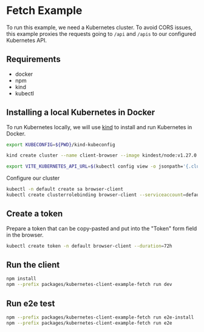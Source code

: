 # Fetch Example

To run this example, we need a Kubernetes cluster.
To avoid CORS issues, this example proxies the requests going to `/api` and `/apis` to our configured Kubernetes API.

## Requirements

- docker
- npm
- kind
- kubectl

## Installing a local Kubernetes in Docker

To run Kubernetes locally, we will use [kind](https://kind.sigs.k8s.io/) to install and run Kubernetes in Docker.

```bash
export KUBECONFIG=${PWD}/kind-kubeconfig
```

```bash
kind create cluster --name client-browser --image kindest/node:v1.27.0
```

```bash
export VITE_KUBERNETES_API_URL=$(kubectl config view -o jsonpath='{.clusters[0].cluster.server}')
```

Configure our cluster

```bash
kubectl -n default create sa browser-client
kubectl create clusterrolebinding browser-client --serviceaccount=default:browser-client --clusterrole cluster-admin 
```

## Create a token

Prepare a token that can be copy-pasted and put into the "Token" form field in the browser.

```bash
kubectl create token -n default browser-client --duration=72h
```

## Run the client

```bash
npm install
npm --prefix packages/kubernetes-client-example-fetch run dev
```

## Run e2e test

```bash
npm --prefix packages/kubernetes-client-example-fetch run e2e-install
npm --prefix packages/kubernetes-client-example-fetch run e2e
```
